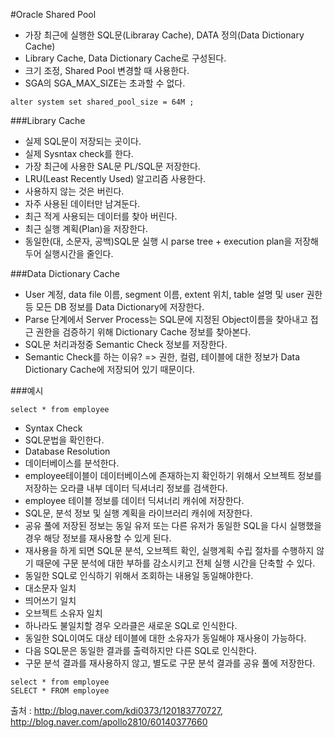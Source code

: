 #Oracle Shared Pool
 
- 가장 최근에 실행한 SQL문(Libraray Cache), DATA 정의(Data Dictionary Cache)
- Library Cache, Data Dictionary Cache로 구성된다.
- 크기 조정, Shared Pool 변경할 때 사용한다.
 - SGA의 SGA_MAX_SIZE는 초과할 수 없다.
````
alter system set shared_pool_size = 64M ;
````
###Library Cache ﻿
- 실제 SQL문이 저장되는 곳이다.
- 실제 Sysntax check를 한다.  
- 가장 최근에 사용한 SAL문 PL/SQL문 저장한다.
- LRU(Least Recently Used) 알고리즘 사용한다.
 - 사용하지 않는 것은 버린다.
 - 자주 사용된 데이터만 남겨둔다.
 - 최근 적게 사용되는 데이터를 찾아 버린다. 
- 최근 실행 계획(Plan)을 저장한다.
- 동일한(대, 소문자, 공백)SQL문 실행 시 parse tree + execution plan을 저장해두어 실행시간을 줄인다.

###Data Dictionary Cache
- User 계정, data file 이름, segment 이름, extent 위치, table 설명 및 user 권한 등 모든 DB 정보를 Data Dictionary에 저장한다.
- Parse 단계에서 Server Process는 SQL문에 지정된 Object이름을 찾아내고 접근 권한을 검증하기 위해 Dictionary Cache 정보를 찾아본다.
- SQL문 처리과정중 Semantic Check 정보를 저장한다.
 - Semantic Check를 하는 이유?  => 권한, 컬럼, 테이블에 대한 정보가 Data Dictionary Cache에 저장되어 있기 때문이다.

###예시
````
select * from employee
````
- Syntax Check
 - SQL문법을 확인한다.
- Database Resolution
 - 데이터베이스를 분석한다.
 - employee테이블이 데이터베이스에 존재하는지 확인하기 위해서 오브젝트 정보를 저장하는 오라클 내부 데이터 딕셔너리 정보를 검색한다.
- employee 테이블 정보를 데이터 딕셔너리 캐쉬에 저장한다.
- SQL문, 분석 정보 및 실행 계획을 라이브러리 캐쉬에 저장한다.
- 공유 풀에 저장된 정보는 동일 유저 또는 다른 유저가 동일한 SQL을 다시 실행했을 경우 해당 정보를 재사용할 수 있게 된다.
- 재사용을 하게 되면 SQL문 분석, 오브젝트 확인, 실행계획 수립 절차를 수행하지 않기 때문에 구문 분석에 대한 부하를 감소시키고 전체 실행 시간을 단축할 수 있다.
- 동일한 SQL로 인식하기 위해서 조회하는 내용일 동일해야한다.
 - 대소문자 일치
 - 띄어쓰기 일치
 - 오브젝트 소유자 일치
 - 하나라도 불일치할 경우 오라클은 새로운 SQL로 인식한다.
 - 동일한 SQL이여도 대상 테이블에 대한 소유자가 동일해야 재사용이 가능하다.
- 다음 SQL문은 동일한 결과를 출력하지만 다른 SQL로 인식한다.
- 구문 분석 결과를 재사용하지 않고, 별도로 구문 분석 결과를 공유 풀에 저장한다.
````
select * from employee
SELECT * FROM employee
````


출처 : http://blog.naver.com/kdi0373/120183770727, http://blog.naver.com/apollo2810/60140377660